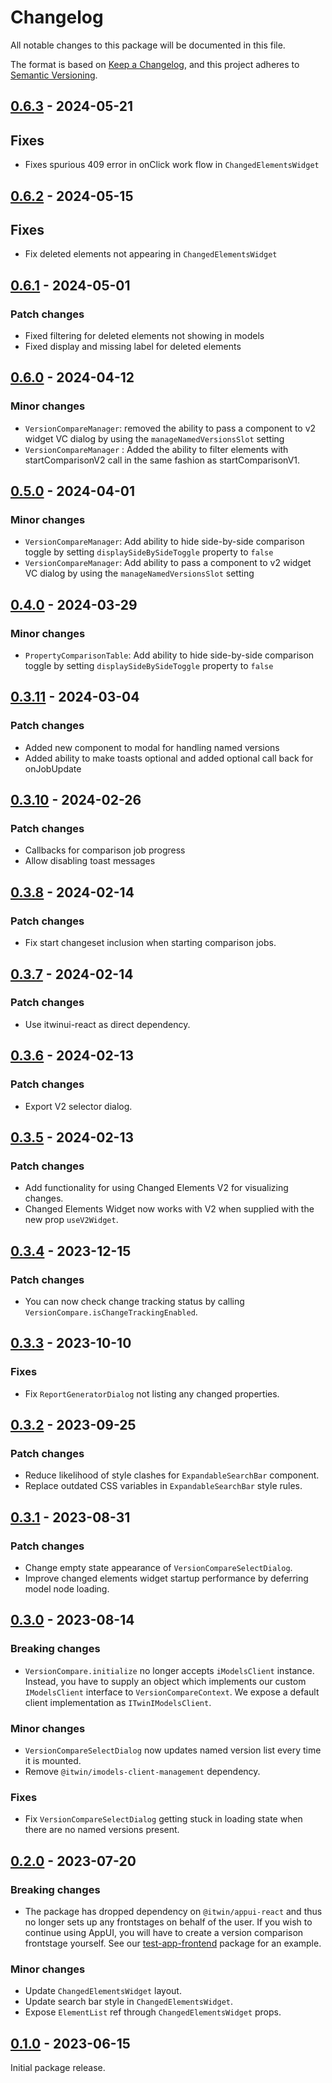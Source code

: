 # Changelog

All notable changes to this package will be documented in this file.

The format is based on [Keep a Changelog](https://keepachangelog.com/en/1.0.0/), and this project adheres to [Semantic Versioning](https://semver.org/spec/v2.0.0.html).

## [0.6.3](https://github.com/iTwin/changed-elements-react/tree/v0.6.3/packages/changed-elements-react) - 2024-05-21

## Fixes

* Fixes spurious 409 error in onClick work flow in `ChangedElementsWidget`


## [0.6.2](https://github.com/iTwin/changed-elements-react/tree/v0.6.2/packages/changed-elements-react) - 2024-05-15

## Fixes

* Fix deleted elements not appearing in `ChangedElementsWidget`

## [0.6.1](https://github.com/iTwin/changed-elements-react/tree/v0.6.1/packages/changed-elements-react) - 2024-05-01

### Patch changes

* Fixed filtering for deleted elements not showing in models
* Fixed display and missing label for deleted elements

## [0.6.0](https://github.com/iTwin/changed-elements-react/tree/v0.6.0/packages/changed-elements-react) - 2024-04-12

### Minor changes

* `VersionCompareManager`: removed the ability to pass a component to v2 widget VC dialog by using the `manageNamedVersionsSlot` setting
* `VersionCompareManager` : Added the ability to filter elements with startComparisonV2 call in the same fashion as startComparisonV1.

## [0.5.0](https://github.com/iTwin/changed-elements-react/tree/v0.5.0/packages/changed-elements-react) - 2024-04-01

### Minor changes

* `VersionCompareManager`: Add ability to hide side-by-side comparison toggle by setting `displaySideBySideToggle` property to `false`
* `VersionCompareManager`: Add ability to pass a component to v2 widget VC dialog by using the `manageNamedVersionsSlot` setting

## [0.4.0](https://github.com/iTwin/changed-elements-react/tree/v0.4.0/packages/changed-elements-react) - 2024-03-29

### Minor changes

* `PropertyComparisonTable`: Add ability to hide side-by-side comparison toggle by setting `displaySideBySideToggle` property to `false`

## [0.3.11](https://github.com/iTwin/changed-elements-react/tree/v0.3.11/packages/changed-elements-react) - 2024-03-04

### Patch changes

* Added new component to modal for handling named versions
* Added ability to make toasts optional and added optional call back for onJobUpdate

## [0.3.10](https://github.com/iTwin/changed-elements-react/tree/v0.3.10/packages/changed-elements-react) - 2024-02-26

### Patch changes

* Callbacks for comparison job progress
* Allow disabling toast messages

## [0.3.8](https://github.com/iTwin/changed-elements-react/tree/v0.3.8/packages/changed-elements-react) - 2024-02-14

### Patch changes

* Fix start changeset inclusion when starting comparison jobs.

## [0.3.7](https://github.com/iTwin/changed-elements-react/tree/v0.3.7/packages/changed-elements-react) - 2024-02-14

### Patch changes

* Use itwinui-react as direct dependency.

## [0.3.6](https://github.com/iTwin/changed-elements-react/tree/v0.3.6/packages/changed-elements-react) - 2024-02-13

### Patch changes

* Export V2 selector dialog.

## [0.3.5](https://github.com/iTwin/changed-elements-react/tree/v0.3.5/packages/changed-elements-react) - 2024-02-13

### Patch changes

* Add functionality for using Changed Elements V2 for visualizing changes.
* Changed Elements Widget now works with V2 when supplied with the new prop `useV2Widget`.

## [0.3.4](https://github.com/iTwin/changed-elements-react/tree/v0.3.4/packages/changed-elements-react) - 2023-12-15

### Patch changes

* You can now check change tracking status by calling `VersionCompare.isChangeTrackingEnabled`.

## [0.3.3](https://github.com/iTwin/changed-elements-react/tree/v0.3.3/packages/changed-elements-react) - 2023-10-10

### Fixes

* Fix `ReportGeneratorDialog` not listing any changed properties.

## [0.3.2](https://github.com/iTwin/changed-elements-react/tree/v0.3.2/packages/changed-elements-react) - 2023-09-25

### Patch changes

* Reduce likelihood of style clashes for `ExpandableSearchBar` component.
* Replace outdated CSS variables in `ExpandableSearchBar` style rules.

## [0.3.1](https://github.com/iTwin/changed-elements-react/tree/v0.3.1/packages/changed-elements-react) - 2023-08-31

### Patch changes

* Change empty state appearance of `VersionCompareSelectDialog`.
* Improve changed elements widget startup performance by deferring model node loading.

## [0.3.0](https://github.com/iTwin/changed-elements-react/tree/v0.3.0/packages/changed-elements-react) - 2023-08-14

### Breaking changes

* `VersionCompare.initialize` no longer accepts `iModelsClient` instance. Instead, you have to supply an object which implements our custom `IModelsClient` interface to `VersionCompareContext`. We expose a default client implementation as `ITwinIModelsClient`.

### Minor changes

* `VersionCompareSelectDialog` now updates named version list every time it is mounted.
* Remove `@itwin/imodels-client-management` dependency.

### Fixes

* Fix `VersionCompareSelectDialog` getting stuck in loading state when there are no named versions present.

## [0.2.0](https://github.com/iTwin/changed-elements-react/tree/v0.2.0/packages/changed-elements-react) - 2023-07-20

### Breaking changes

* The package has dropped dependency on `@itwin/appui-react` and thus no longer sets up any frontstages on behalf of the user. If you wish to continue using AppUI, you will have to create a version comparison frontstage yourself. See our [test-app-frontend](../test-app-frontend/src/App/ITwinJsApp/AppUi/) package for an example.

### Minor changes

* Update `ChangedElementsWidget` layout.
* Update search bar style in `ChangedElementsWidget`.
* Expose `ElementList` ref through `ChangedElementsWidget` props.

## [0.1.0](https://github.com/iTwin/changed-elements-react/tree/v0.1.0/packages/changed-elements-react) - 2023-06-15

Initial package release.
